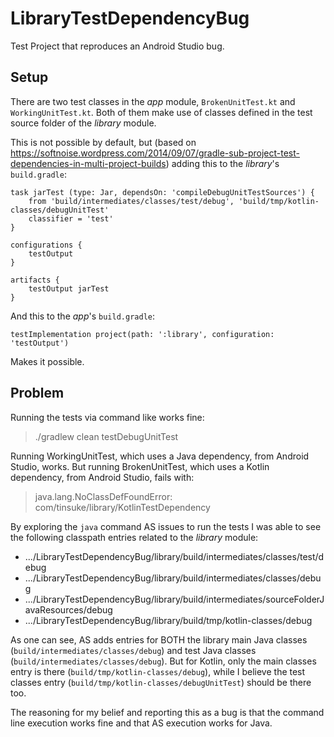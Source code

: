 # LibraryTestDependencyBug
Test Project that reproduces an Android Studio bug.

## Setup

There are two test classes in the _app_ module, `BrokenUnitTest.kt` and `WorkingUnitTest.kt`. Both of them make use of classes defined in the test source folder of the _library_ module.

This is not possible by default, but (based on https://softnoise.wordpress.com/2014/09/07/gradle-sub-project-test-dependencies-in-multi-project-builds) adding this to the _library_'s `build.gradle`:
```
task jarTest (type: Jar, dependsOn: 'compileDebugUnitTestSources') {
    from 'build/intermediates/classes/test/debug', 'build/tmp/kotlin-classes/debugUnitTest'
    classifier = 'test'
}

configurations {
    testOutput
}

artifacts {
    testOutput jarTest
}
```

And this to the _app_'s `build.gradle`:
```
testImplementation project(path: ':library', configuration: 'testOutput')
```

Makes it possible.

## Problem

Running the tests via command like works fine:
> ./gradlew clean testDebugUnitTest

Running WorkingUnitTest, which uses a Java dependency, from Android Studio, works. But running BrokenUnitTest, which uses a Kotlin dependency, from Android Studio, fails with:
> java.lang.NoClassDefFoundError: com/tinsuke/library/KotlinTestDependency

By exploring the `java` command AS issues to run the tests I was able to see the following classpath entries related to the _library_ module:
- .../LibraryTestDependencyBug/library/build/intermediates/classes/test/debug
- .../LibraryTestDependencyBug/library/build/intermediates/classes/debug
- .../LibraryTestDependencyBug/library/build/intermediates/sourceFolderJavaResources/debug
- .../LibraryTestDependencyBug/library/build/tmp/kotlin-classes/debug

As one can see, AS adds entries for BOTH the library main Java classes (`build/intermediates/classes/debug`) and test Java classes (`build/intermediates/classes/debug`). But for Kotlin, only the main classes entry is there (`build/tmp/kotlin-classes/debug`), while I believe the test classes entry (`build/tmp/kotlin-classes/debugUnitTest`) should be there too.

The reasoning for my belief and reporting this as a bug is that the command line execution works fine and that AS execution works for Java.
